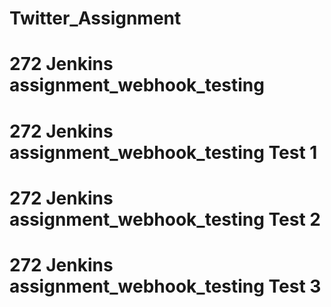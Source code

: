 # Twitter_Assignment  
# 272 Jenkins assignment_webhook_testing
# 272 Jenkins assignment_webhook_testing Test 1
# 272 Jenkins assignment_webhook_testing Test 2
# 272 Jenkins assignment_webhook_testing Test 3
